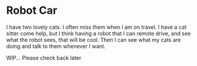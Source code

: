 # Robot Car

I have two lovely cats. I often miss them when I am on travel. I have a cat sitter come help, but I think having a robot that I can remote drive, and see what the robot sees, that will be cool. Then I can see what my cats are doing and talk to them whenever I want.   

WIP... Please check back later
